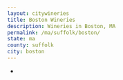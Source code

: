 ```yaml
---
layout: citywineries
title: Boston Wineries
description: Wineries in Boston, MA
permalink: /ma/suffolk/boston/
state: ma
county: suffolk
city: boston
---
```

-
